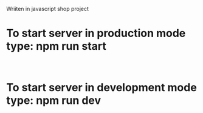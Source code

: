 <p>Wriiten in javascript shop project</p>

<h1>To start server in production mode type: npm run start</h1> <br/>
<h1>To start server in development mode type: npm run dev</h1>
